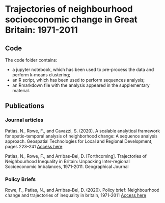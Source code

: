 # Trajectories of neighbourhood socioeconomic change in Great Britain: 1971-2011

## Code
The code folder contains:
- a jupyter notebook, which has been used to pre-process the data and perform k-means clustering;
- an R script, which has been used to perform sequences analysis;
- an Rmarkdown file with the analysis appeared in the supplementary material.

## Publications

### Journal articles

Patias, N., Rowe, F., and Cavazzi, S. (2020). A scalable analytical
framework for spatio-temporal analysis of neighborhood change: A
sequence analysis approach. Geospatial Technologies for Local and Regional
Development, pages 223–241 [Access here](https://link.springer.com/chapter/10.1007/978-3-030-14745-7_13)

Patias, N., Rowe, F., and Arribas-Bel, D. [Forthcoming]. Trajectories
 of Neighbourhood Inequality in Britain: Unpacking Inter-regional 
Socioeconomic Imbalances, 1971-2011. Geographical Journal


### Policy Briefs

Rowe, F., Patias, N., and Arribas-Bel, D. (2020). Policy brief: Neighbourhood
change and trajectories of inequality in britain, 1971-2011 
[Access here](https://uk2070.org.uk/wp-content/uploads/2020/02/07-Neighbourhood-Inequality.pdf)
